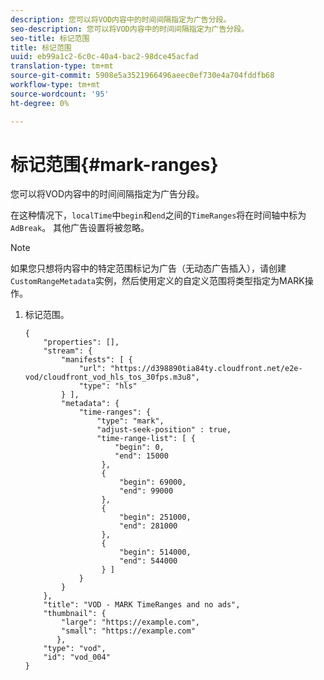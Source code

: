 ```yaml
---
description: 您可以将VOD内容中的时间间隔指定为广告分段。
seo-description: 您可以将VOD内容中的时间间隔指定为广告分段。
seo-title: 标记范围
title: 标记范围
uuid: eb99a1c2-6c0c-40a4-bac2-98dce45acfad
translation-type: tm+mt
source-git-commit: 5908e5a3521966496aeec0ef730e4a704fddfb68
workflow-type: tm+mt
source-wordcount: '95'
ht-degree: 0%

---
```



# 标记范围{#mark-ranges}

您可以将VOD内容中的时间间隔指定为广告分段。

在这种情况下，`localTime`中`begin`和`end`之间的`TimeRanges`将在时间轴中标为`AdBreak`。 其他广告设置将被忽略。

>[!NOTE]
>
>如果您只想将内容中的特定范围标记为广告（无动态广告插入），请创建`CustomRangeMetadata`实例，然后使用定义的自定义范围将类型指定为MARK操作。

1. 标记范围。

   ```
   {   
       "properties": [],
       "stream": {
           "manifests": [ {
               "url": "https://d398890tia84ty.cloudfront.net/e2e-vod/cloudfront_vod_hls_tos_30fps.m3u8",
               "type": "hls"
           } ],
           "metadata": {
               "time-ranges": {
                   "type": "mark",
                   "adjust-seek-position" : true,   
                   "time-range-list": [ {
                       "begin": 0,
                       "end": 15000
                    },
                    {
                        "begin": 69000,
                        "end": 99000
                    },
                    {
                        "begin": 251000,
                        "end": 281000
                    },
                    {
                        "begin": 514000,
                        "end": 544000
                    } ]
               }
           }           
       },   
       "title": "VOD - MARK TimeRanges and no ads",
       "thumbnail": {
           "large": "https://example.com",
           "small": "https://example.com"
          },
       "type": "vod",
       "id": "vod_004"
   }
   ```


